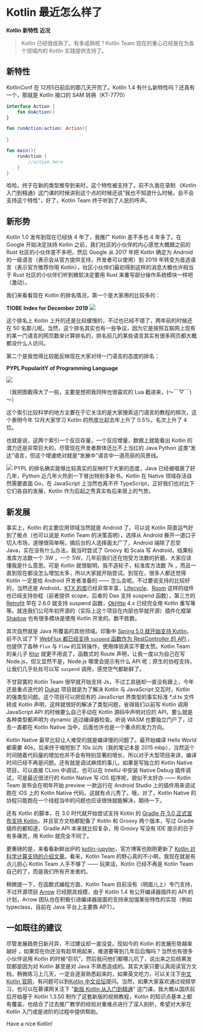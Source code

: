 # Kotlin 最近怎么样了

**Kotlin 新特性 近况**

> Kotlin 已经很成熟了。有多成熟呢？Kotlin Team 现在的重心已经是在为各个领域内的 Kotlin 实践提供支持了。

## 新特性

KotlinConf 在 12月5日前后的那几天开完了。Kotlin 1.4 有什么新特性吗？还真有一个，那就是 Kotlin 接口的 SAM 转换（KT-7770）

```kotlin
interface Action {
    fun doAction()
}

fun runAction(action: Action){
    
}

fun main(){
    runAction {
        //action here
    }
}
```

哈哈，终于在新的类型推导到来时，这个特性被支持了。前不久我在录制 《Kotlin 入门到精通》这门课的时候讲到这个点的时候还说“我也不知道什么时候，会不会支持这个特性”，好了，Kotlin Team 终于听到了人民的呼声。

## 新形势

Kotlin 1.0 发布到现在已经快 4 年了，我推广 Kotlin 差不多也 4 年多了。在 Google 开始决定扶持 Kotlin 之前，我们社区的小伙伴的内心感觉大概跟之前的 Rust 社区的小伙伴差不多吧，然后 Google 从 2017 年把 Kotlin 确定为 Android 的一级语言（表示会从官方提供支持，开发者可以使用）到 2019 年转变为首选语言（表示官方推荐你用 Kotlin），社区小伙伴们最初得到这样的消息大概也许相当于 Rust 社区的小伙伴们听到微软决定要用 Rust 来重写部分操作系统模块一样吧（激动）。

我们来看看现在 Kotlin 的排名情况，第一个是大家用的比较多的：

**TIOBE Index for December 2019**
![](https://kotlinblog-1251218094.costj.myqcloud.com/9e300468-a645-433d-ae41-60b3eaa97f5a/media/15761917429814.jpg)

这个排名上 Kotlin 上升的还是比较缓慢的，不过也已经不错了，两年前的时候还在 50 名那儿呢。当然，这个排名其实也有一些争议，因为它是按照互联网上现有的某一门语言的网页数来计算排名的，排名前几的某些语言其实有很多网页都大概都没什么人访问。

第二个是我觉得比较能反映现在大家对待一门语言的态度的排名：

**PYPL PopularitY of Programming Language**

![](https://kotlinblog-1251218094.costj.myqcloud.com/9e300468-a645-433d-ae41-60b3eaa97f5a/media/15761920410684.jpg)

（我把图截得大了一些，主要是想把我同样也很喜欢的 Lua 截进来，(～￣▽￣)～）

这个索引比较科学的地方主要在于它关注的是大家搜索这门语言的教程的频次，这个表明今年 12月大家学习 Kotlin 的热度比起去年上升了 0.5%，名次上升了 4 位。

也就是说，这两个索引一个反应存量，一个反应增量，数据上就能看出 Kotlin 的潜力还是非常巨大的，尽管现在开发者群体还比不上当红的 Java Python 这类“发达”语言，但这个增速绝对就是“发展中”语言中一道亮丽的风景线。

![](https://kotlinblog-1251218094.costj.myqcloud.com/9e300468-a645-433d-ae41-60b3eaa97f5a/media/15770731567913.jpg)
PYPL 的排名确实能够比较真实的反映时下大家的态度，Java 已经被唱衰了好几年，Python 近几年火热到一下冒出特别多新书。Kotlin 在 Native 领域存活自然需要直面 Go，在 JavaScript 上当然也离不开 TypeScript，正好我们也对比下它们各自的发展，Kotlin 作为后起之秀真实有后来居上的气势。

## 新发展

事实上，Kotlin 的主要应用领域当然就是  Android 了。可以说 Kotlin 简直运气好到了极点（也可以说是 Kotlin Team 的决策高明），选择从 Android 撕开一道口子切入市场，道理很简单啊，搞后台的人选择面太广了，Android 端除了忍受 Java，实在没有什么办法，我当时尝试了 Groovy 和 Scala 写 Android，结果标准库方法数一个 3W ，一个 5W，几年前我们还在饱受方法数的折磨，大家应该懂我是什么意思。可是 Kotlin 就很聪明，我不造轮子，标准库方法数 7k ，而且一直到现在都没怎么增加太多，所以大家就开始尝试。到现在，很多人都还觉得 Kotlin 一定是给 Android 开发者准备的 —— 怎么会呢。不过要说支持的比较好的，当然还是 Android，[KTX 的库](https://developer.android.com/kotlin/ktx)已经非常丰富，[Lifecycle](https://developer.android.com/topic/libraries/architecture/lifecycle)、[Room](https://developer.android.com/topic/libraries/architecture/room) 这样的组件也已经支持协程（前者提供 scope，后者的 Dao 支持 suspend 函数），第三方的 [Retrofit](https://github.com/square/retrofit) 早在 2.6.0 就支持 suspend 函数，[OkHttp](https://github.com/square/okhttp) 4.x 已经完全用 Kotlin 重写等等。就连我们公司年初开源的（实际上这个项目在内部也早就开源）插件化框架 [Shadow](https://github.com/Tencent/Shadow) 也有很多模块是使用 Kotlin 开发的。数不胜数。

其次自然就是 Java 所覆盖的其他领域。印象中 [Spring 5.0 就开始支持 Kotlin](https://spring.io/blog/2017/01/04/introducing-kotlin-support-in-spring-framework-5-0)，前不久试了下 [WebFlux 都已经支持 `suspend` 函数作为 RestController 的 API ](https://www.baeldung.com/spring-boot-kotlin-coroutines)，也提供了各种 `Flux` 与 `Flow` 的互转操作，使用体验真实不要太赞。Kotlin Team 的亲儿子 [Ktor](https://ktor.io) 就更不用说了，函数式的 Route 声明，让我一度以为自己在写 Node.js，但又显然不是，Node.js 哪里会提示有什么 API 呢；原生的协程支持，让我们几乎处处可以写 `suspend` 调用，感觉空气都新鲜了。

不甘寂寞的 Kotlin Team 很早就开始支持 Js，不过工具链却一直没有跟上，今年还是重点迭代的 [Dukat](https://github.com/Kotlin/dukat) 项目就是为了解决 Kotlin 与 JavaScript 交互时，Kotlin 的强类型问题。这个项目可以把现有的 JavaScript 界类型的事实标准 *.d.ts 文件转成 Kotlin 声明，这样就很好的解决了类型问题，省得我们以前写 Kotlin 调用 JavaScript API 的时候要么自己手动在 Kotlin 源码中声明对应的 API，要么就是各种类型都声明为 dynamic 逃过编译器检查。听说 WASM 也要独立门户了，过去一直都在 Kotlin Native 当中，后面也许也是一个重点的发力方向。

Kotlin Native 最早比较让人难受的就是编译慢的问题了。最开始编译 Hello World 都需要 40s，后来终于缩短到了 10s 以内（我的笔记本是 2015 mbp），当然这个时间随着代码量的增加也并不会有特别显著的增长，所以对于大型项目来讲，编译时间已经不再是问题。还有就是调试麻烦的事儿，如果是写独立的 Kotlin Native 项目，可以直接 CLion 中调试，也可以在 IntelliJ 中安装 Native Debug 插件调试，可是最近很流行的 Kotlin Native 写 iOS 程序呢，貌似不太好办 —— Kotlin Team 宣布会在明年开始 preview 一款运行在 Android Studio 上的插件用来调试跑在 iOS 上的 Kotlin Native 代码，这就有点儿秀了。哦，对了，Kotlin Native 的协程只能跑在一个线程当中的问题也应该很快就能解决，期待一下。

还有 Kotlin 的脚本，在 3.0 时代就开始尝试支持 Kotlin 的 [Gradle 在 5.0 正式宣布支持 Kotlin](https://docs.gradle.org/5.0/release-notes.html)，并且官方文档都配备了 Kotlin 和 Groovy 两个版本，写过 Gradle 插件的都知道，Gradle API 本来就比较复杂，用 Groovy 写没有 IDE 提示的日子有多痛苦，用 Kotlin 就完全不同了。

更重磅的是，来看看新鲜出炉的 [kotlin-jupyter](https://github.com/Kotlin/kotlin-jupyter)，官方博客也刚刚更新了 [Kotlin 对科学计算支持的介绍文章](https://blog.jetbrains.com/kotlin/2019/12/making-kotlin-ready-for-data-science/)。看来，Kotlin Team 的野心真的不小啊，我现在就是有点儿担心 Kotlin Team 人手不够了 —— 玩笑话，Kotlin 已经不再是 Kotlin Team 自己的了，而是我们所有开发者的。

稍微提一下，在函数式编程方面，Kotlin Team 目前没有（明面儿上）专门支持，不过开源项目 [Arrow](https://github.com/arrow-kt/arrow)  已经颇具规模，由于 Kotlin 1.4 有公开编译器插件的 API 的计划，Arrow 团队也在积极引进编译器层面的支持来加强某些特性的实现（例如 typeclass，目前在 Java 平台上主要靠 APT）。

## 一如既往的建议

尽管发展趋势日新月异，不过建议却一直没变。现如今的 Kotlin 的发展形势越来越好 ，如果现在你还没有趁早用起来，难道要等到几年后后悔吗？当然也有很多小伙伴说用 Kotlin 的时候“巨坑”，然后我问他们都哪儿坑了，说出来之后结果发现都是因为对 Kotlin 甚至是对 Java 不熟悉造成的。其实大家只要认真阅读官方文档，稍微练习上几天，一定会逐渐熟悉起来的，如果英文吃力，可以关注下[中文 Kotlin 官网](https://www.kotlincn.net)，有问题可以到[Kotlin 中文论坛](https://discuss.kotliner.cn/)提问。当然，如果大家喜欢通过视频学习，也可以在慕课网关注下 "[新版 Kotlin 从入门到精通](https://coding.imooc.com/class/398.html)" 这门课，我大概从国庆前后开始基于 Kotlin 1.3.50 制作了这套新版的视频教程，Kotlin 的知识点基本上都有覆盖，也结合了过去推广教学的经验对重难点进行了深入剖析，希望对大家在 Kotlin 入门或是进阶的过程中提供帮助。

Have a nice Kotlin!

